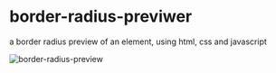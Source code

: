 # border-radius-previwer
a border radius preview of an element, using html, css and javascript

![border-radius-preview](https://user-images.githubusercontent.com/82914908/116820777-0fbfed80-ab4d-11eb-9825-9ebe5ea9d607.gif)

